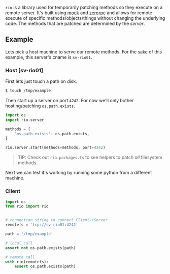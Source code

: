 `rio` is a library used for temporarily patching methods so they execute on a remote server. It's built using [mock](https://docs.python.org/3/library/unittest.mock.html) and [zerorpc](https://www.zerorpc.io/) and allows for remote execute of specific methods/objects/things without changing the underlying code. The methods that are patched are determined by the *server*.

Example
-------

Lets pick a host machine to serve our remote methods. For the sake of this example, this server's cname is `sv-rio01`.
### Host [sv-rio01]

First lets just touch a path on disk.

```bash
$ touch /tmp/example
```

Then start up a server on port `4242`. For now we'll only bother hosting/patching `os.path.exists`.

```python
import os
import rio.server

methods = {
    'os.path.exists': os.path.exists,
}

rio.server.start(methods=methods, port=4242)
```

> TIP: Check out `rio.packages.fs` to see helpers to patch *all* filesystem methods.

Next we can test it's working by running some python from a different machine.

### Client

```python
import os
from rio import rio


# connection string to connect Client->Server
remotefs = 'tcp://sv-rio01:4242'

path = '/tmp/example'

# local call
assert not os.path.exists(path)

# remote call
with rio(remotefs):
    assert os.path.exists(path)
```
